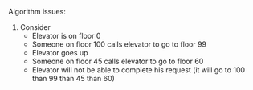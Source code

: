 
Algorithm issues:
1. Consider
   - Elevator is on floor 0
   - Someone on floor 100 calls elevator to go to floor 99
   - Elevator goes up
   - Someone on floor 45 calls elevator to go to floor 60
   - Elevator will not be able to complete his request (it will go to 100 than 99 than 45 than 60)